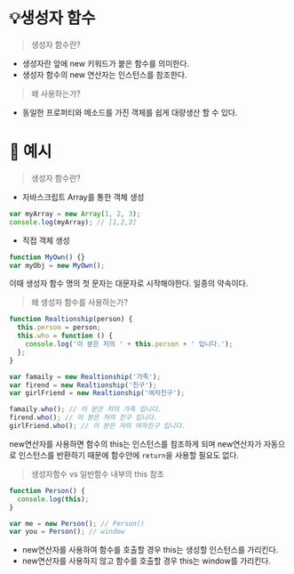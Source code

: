 # 💡생성자 함수

> 생성자 함수란?

- 생성자란 앞에 new 키워드가 붙은 함수를 의미한다.
- 생성자 함수의 new 연산자는 인스턴스를 참조한다.

> 왜 사용하는가?

- 동일한 프로퍼티와 메소드를 가진 객체를 쉽게 대량생산 할 수 있다.

# 🚀 예시

> 생성자 함수란?

- 자바스크립트 Array를 통한 객체 생성

```jsx
var myArray = new Array(1, 2, 3);
console.log(myArray); // [1,2,3]
```

- 직접 객체 생성

```jsx
function MyOwn() {}
var myObj = new MyOwn();
```

이때 생성자 함수 명의 첫 문자는 대문자로 시작해야한다.
일종의 약속이다.

> 왜 생성자 함수를 사용하는가?

```jsx
function Realtionship(person) {
  this.person = person;
  this.who = function () {
    console.log('이 분은 저의 ' + this.person + ' 입니다.');
  };
}

var famaily = new Realtionship('가족');
var firend = new Realtionship('친구');
var girlFriend = new Realtionship('여자친구');

famaily.who(); // 이 분은 저의 가족 입니다.
firend.who(); // 이 분은 저의 친구 입니다.
girlFriend.who(); // 이 분은 저의 여자친구 입니다.
```

new연산자를 사용하면 함수의 this는 인스턴스를 참조하게 되며
new연산자가 자동으로 인스턴스를 반환하기 때문에 함수안에 `return`을 사용할 필요도 없다.

> 생성자함수 vs 일반함수 내부의 this 참조

```jsx
function Person() {
  console.log(this);
}

var me = new Person(); // Person()
var you = Person(); // window
```

- new연산자를 사용하여 함수를 호출할 경우 this는 생성할 인스턴스를 가리킨다.
- new연산자를 사용하지 않고 함수를 호출할 경우 this는 window를 가리킨다.
